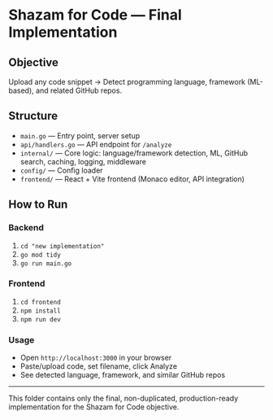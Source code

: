# Shazam for Code — Final Implementation

## Objective
Upload any code snippet → Detect programming language, framework (ML-based), and related GitHub repos.

## Structure
- `main.go` — Entry point, server setup
- `api/handlers.go` — API endpoint for `/analyze`
- `internal/` — Core logic: language/framework detection, ML, GitHub search, caching, logging, middleware
- `config/` — Config loader
- `frontend/` — React + Vite frontend (Monaco editor, API integration)

## How to Run

### Backend
1. `cd "new implementation"`
2. `go mod tidy`
3. `go run main.go`

### Frontend
1. `cd frontend`
2. `npm install`
3. `npm run dev`

### Usage
- Open `http://localhost:3000` in your browser
- Paste/upload code, set filename, click Analyze
- See detected language, framework, and similar GitHub repos

---

This folder contains only the final, non-duplicated, production-ready implementation for the Shazam for Code objective.
